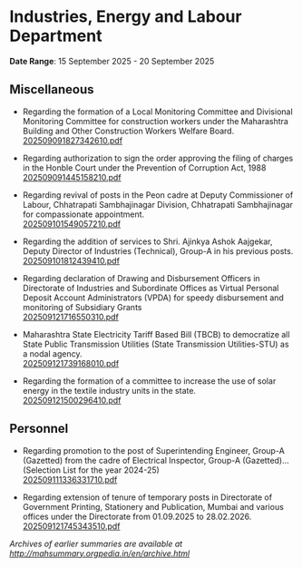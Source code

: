 # Industries, Energy and Labour Department

**Date Range**: 15 September 2025 - 20 September 2025


## Miscellaneous
- Regarding the formation of a Local Monitoring Committee and Divisional Monitoring Committee for construction workers under the Maharashtra Building and Other Construction Workers Welfare Board.\
  [202509091827342610.pdf](https://gr.maharashtra.gov.in/Site/Upload/Government%20Resolutions/English/202509091827342610.pdf)

- Regarding authorization to sign the order approving the filing of charges in the Honble Court under the Prevention of Corruption Act, 1988\
  [202509091445158210.pdf](https://gr.maharashtra.gov.in/Site/Upload/Government%20Resolutions/English/202509091445158210.pdf)

- Regarding revival of posts in the Peon cadre at Deputy Commissioner of Labour, Chhatrapati Sambhajinagar Division, Chhatrapati Sambhajinagar for compassionate appointment.\
  [202509101549057210.pdf](https://gr.maharashtra.gov.in/Site/Upload/Government%20Resolutions/English/202509101549057210.pdf)

- Regarding the addition of services to Shri. Ajinkya Ashok Aajgekar, Deputy Director of Industries (Technical), Group-A in his previous posts.\
  [202509101812439410.pdf](https://gr.maharashtra.gov.in/Site/Upload/Government%20Resolutions/English/202509101812439410.pdf)

- Regarding declaration of Drawing and Disbursement Officers in Directorate of Industries and Subordinate Offices as Virtual Personal Deposit Account Administrators (VPDA) for speedy disbursement and monitoring of Subsidiary Grants\
  [202509121716550310.pdf](https://gr.maharashtra.gov.in/Site/Upload/Government%20Resolutions/English/202509121716550310.pdf)

- Maharashtra State Electricity Tariff Based Bill (TBCB) to democratize all State Public Transmission Utilities (State Transmission Utilities-STU) as a nodal agency.\
  [202509121739168010.pdf](https://gr.maharashtra.gov.in/Site/Upload/Government%20Resolutions/English/202509121739168010.pdf)

- Regarding the formation of a committee to increase the use of solar energy in the textile industry units in the state.\
  [202509121500296410.pdf](https://gr.maharashtra.gov.in/Site/Upload/Government%20Resolutions/English/202509121500296410.pdf)

## Personnel
- Regarding promotion to the post of Superintending Engineer, Group-A (Gazetted) from the cadre of Electrical Inspector, Group-A (Gazetted)...(Selection List for the year 2024-25)\
  [202509111336331710.pdf](https://gr.maharashtra.gov.in/Site/Upload/Government%20Resolutions/English/202509111336331710.pdf)

- Regarding extension of tenure of temporary posts in Directorate of Government Printing, Stationery and Publication, Mumbai and various offices under the Directorate from 01.09.2025 to 28.02.2026.\
  [202509121745343510.pdf](https://gr.maharashtra.gov.in/Site/Upload/Government%20Resolutions/English/202509121745343510.pdf)


*Archives of earlier summaries are available at http://mahsummary.orgpedia.in/en/archive.html*